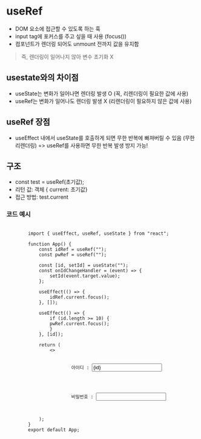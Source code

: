 # useRef
- DOM 요소에 접근할 수 있도록 하는 훅
- input tag에 포커스를 주고 싶을 때 사용 (focus())
- 컴포넌트가 렌더링 되어도 unmount 전까지 값을 유지함
> 즉, 렌더링이 일어나지 않아 변수 초기화 X

## usestate와의 차이점
- useState는 변화가 일어나면 렌더링 발생 O (꼭, 리렌더링이 필요한 값에 사용)
- useRef는 변화가 일어나도 렌더링 발생 X (리렌더링이 필요하지 않은 값에 사용)

## useRef 장점
- useEffect 내에서 useState를 호출하게 되면 무한 반복에 빠져버릴 수 있음 (무한 리렌더링) => useRef를 사용하면 무한 반복 발생 방지 가능!

## 구조
- const test = useRef(초기값);
- 리턴 값: 객체 { current: 초기값}
- 접근 방법: test.current

### 코드 예시
<pre>
    <code>
        import { useEffect, useRef, useState } from "react";

        function App() {
            const idRef = useRef("");
            const pwRef = useRef("");

            const [id, setId] = useState("");
            const onIdChangeHandler = (event) => {
                setId(event.target.value);
            };

            useEffect(() => {
                idRef.current.focus();
            }, []);

            useEffect(() => {
                if (id.length >= 10) {
                pwRef.current.focus();
                }
            }, [id]);

            return (
                <>
                    <div>
                        아이디 : <input type="text" ref={idRef} value={id} onChange={onIdChangeHandler}/>
                    </div>
                    <div>
                        비밀번호 : <input type="password" ref={pwRef} />
                    </div>
                </>
            );
        }
        export default App;
    </code>
</pre>